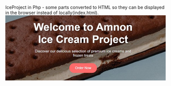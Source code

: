 IceProject in Php - some parts converted to HTML so they can be displayed in the browser instead of locally(index.html).
![IceProjectLogo](images/IceHP.jpg)
